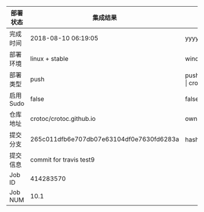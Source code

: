 部署状态 | 集成结果 | 参考值
---|---|---
完成时间 | 2018-08-10 06:19:05 | yyyy-mm-dd hh:mm:ss
部署环境 | linux + stable | window \| linux + stable
部署类型 | push | push \| pull_request \| api \| cron
启用Sudo | false | false \| true
仓库地址 | crotoc/crotoc.github.io | owner_name/repo_name
提交分支 | 265c011dfb6e707db07e63104df0e7630fd6283a | hash 16位
提交信息 | commit for travis test9 |
Job ID   | 414283570 |
Job NUM  | 10.1 |
